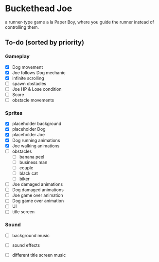# Buckethead Joe
a runner-type game a la Paper Boy, where you guide the runner instead of controlling them.

## To-do (sorted by priority)

### Gameplay
- [x] Dog movement
- [x] Joe follows Dog mechanic
- [x] infinite scrolling
- [ ] spawn obstacles
- [ ] Joe HP & Lose condition
- [ ] Score
- [ ] obstacle movements

### Sprites
- [x] placeholder background
- [x] placeholder Dog
- [x] placeholder Joe
- [x] Dog running animations
- [x] Joe walking animations
- [ ] obstacles
    - [ ] banana peel
    - [ ] business man
    - [ ] couple
    - [ ] black cat
    - [ ] biker
- [ ] Joe damaged animations
- [ ] Dog damaged animations
- [ ] Joe game over animation
- [ ] Dog game over animation
- [ ] UI
- [ ] title screen

### Sound
- [ ] background music
- [ ] sound effects
- [ ] different title screen music

